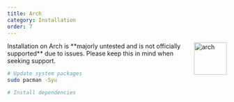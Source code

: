```yaml
---
title: Arch
category: Installation
order: 7
---
```


<img class="doc-img" src="{{ site.baseurl }}/images/arch.png" alt="arch" style="width: 75px; float: right;"/>
Installation on Arch is **majorly untested and is not officially supported** due to issues. Please keep this in mind when seeking support.

~~~ bash
# Update system packages
sudo pacman -Syu

# Install dependencies

~~~

